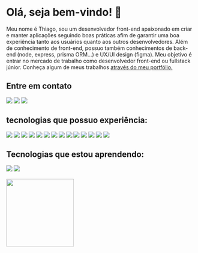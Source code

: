
<div>
    <h1 style="border-bottom: none">Olá, seja bem-vindo! 👋</h1>
    <p>Meu nome é Thiago, sou um desenvolvedor front-end apaixonado em criar e manter aplicações seguindo boas práticas afim de garantir uma boa experiência tanto aos usuários quanto aos outros desenvolvedores. Além de conhecimento de front-end, possuo também conhecimentos de back-end (node, express, prisma ORM...) e UX/UI design (figma). Meu objetivo é entrar no mercado de trabalho como desenvolvedor front-end ou fullstack júnior. Conheça algum de meus trabalhos <a href="https://thiagofernandes.vercel.app/">através do meu portfólio.<a/><p/>
</div>

<div>
    <h2 style="border-bottom: none">Entre em contato</h2>
  <a href="https://www.linkedin.com/in/thiago-fernandes-front/"> <img src="https://img.shields.io/badge/-Thiago%20Fernandes-FF084A?style=flat-square&labelColor=FF084A&logo=linkedin&logoColor=white&link=https://www.instagram.com/thiagofernades.dev/" /></a>
  <a href="https://www.instagram.com/thiagofernades.dev/"> <img src="https://img.shields.io/badge/-@thiagofernandes.dev-FF084A?style=flat-square&labelColor=FF084A&logo=instagram&logoColor=white&link=https://www.instagram.com/thiagofernades.dev/" /></a>
  <a href="https://www.instagram.com/thiagofernades.dev/"> <img src="https://img.shields.io/badge/-thiagojfcarvalho@gmail.com-FF084A?style=flat-square&labelColor=FF084A&logo=gmail&logoColor=white&link=https://www.instagram.com/thiagofernades.dev/" /></a>
</div>



<div >
    <h2 style="border-bottom: none">tecnologias que possuo experiência:</h2>
        <img src="https://img.shields.io/badge/React-1455CC">
        <img src="https://img.shields.io/badge/Nextjs-1455CC">
        <img src="https://img.shields.io/badge/Typescript-1455CC">
        <img src="https://img.shields.io/badge/Javascript-1455CC">
        <img src="https://img.shields.io/badge/Tailwindcss-1455CC">
        <img src="https://img.shields.io/badge/SASS/SCSS-1455CC">
        <img src="https://img.shields.io/badge/HTML-1455CC">
        <img src="https://img.shields.io/badge/CSS-1455CC">
        <img src="https://img.shields.io/badge/Styled%20Components-1455CC">
        <img src="https://img.shields.io/badge/Node-69569F">
        <img src="https://img.shields.io/badge/Express-69569F">
        <img src="https://img.shields.io/badge/PrismaORM-69569F">
        <img src="https://img.shields.io/badge/MySQL-69569F">
        <img src="https://img.shields.io/badge/Git-11151C">
</div>



<div>
    <h2 style="border-bottom: none">Tecnologias que estou aprendendo:</h2>
    <img src="https://img.shields.io/badge/Cypress-FF084A">
    <img src="https://img.shields.io/badge/Testing%20Library-FF084A">
</div>

<br>

<div>
 <img height="180em" src="https://github-readme-stats.vercel.app/api/top-langs/?username=th-fernandes&layout=compact&langs_count=16&theme=dracula" />
</div>

